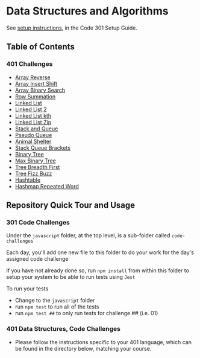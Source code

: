# Data Structures and Algorithms

See [setup instructions](https://codefellows.github.io/setup-guide/code-301/2-code-challenges), in the Code 301 Setup Guide.

## Table of Contents

### 401 Challenges

- [Array Reverse](./python/code_challenges/array_reverse/README.md)
- [Array Insert Shift](./python/code_challenges/array_shift_reverse/README.md)
- [Array Binary Search](./python/code_challenges/array_binary_search/README.md)
- [Row Summation](./python/code_challenges/row_summation/README.md)
- [Linked List](./python/code_challenges/linked_list/README.md)
- [Linked List 2](./python/code_challenges/linked_list/README2.md)
- [Linked List kth](./python/code_challenges/linked_list/README3.md)
- [Linked List Zip](./python/code_challenges/linked_list_zip/README.md)
- [Stack and Queue](./python/code_challenges/stack_and_queue/README.md)
- [Pseudo Queue](./python/code_challenges/stack_queue_pseudo/README.md)
- [Animal Shelter](./python/code_challenges/stack_queue_animal_shelter/README.md)
- [Stack Queue Brackets](./python/code_challenges/stack_queue_brackets/README.md)
- [Binary Tree](./python/code_challenges/trees/README.md)
- [Max Binary Tree](./python/code_challenges/trees/README2.md)
- [Tree Breadth First](./python/code_challenges/tree_breadth_first/README.md)
- [Tree Fizz Buzz](./python/code_challenges/tree_fizz_buzz/README.md)
- [Hashtable](./python/code_challenges/hashtable/README.md)
- [Hashmap Repeated Word](./python/code_challenges/hashmap_repeated_word/README.md)

## Repository Quick Tour and Usage

### 301 Code Challenges

Under the `javascript` folder, at the top level, is a sub-folder called `code-challenges`

Each day, you'll add one new file to this folder to do your work for the day's assigned code challenge

If you have not already done so, run `npm install` from within this folder to setup your system to be able to run tests using `Jest`

To run your tests

- Change to the `javascript` folder
- run `npm test` to run all of the tests
- run `npm test ##` to only run tests for challenge ## (i.e. 01)

### 401 Data Structures, Code Challenges

- Please follow the instructions specific to your 401 language, which can be found in the directory below, matching your course.
